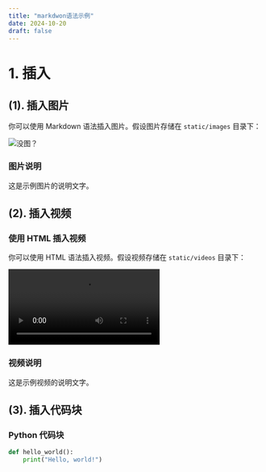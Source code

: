 ```yaml
---
title: "markdwon语法示例"
date: 2024-10-20
draft: false
---
```


# 1. 插入
## (1). 插入图片

你可以使用 Markdown 语法插入图片。假设图片存储在 `static/images` 目录下：

![没图？](/images/ceshi.png)

### 图片说明

这是示例图片的说明文字。

## (2). 插入视频

### 使用 HTML 插入视频

你可以使用 HTML 语法插入视频。假设视频存储在 `static/videos` 目录下：

<video controls>
  <source src="/videos/example-video.mp4" type="video/mp4">
  Your browser does not support the video tag.
</video>

### 视频说明

这是示例视频的说明文字。

## (3). 插入代码块

### Python 代码块

```python
def hello_world():
    print("Hello, world!")